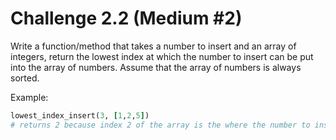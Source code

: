# Challenge 2.2 (Medium #2)

Write a function/method that takes a number to insert and an array of integers, return the lowest index at which the number to insert can be put into the array of numbers. Assume that the array of numbers is always sorted.

Example: 

```ruby
lowest_index_insert(3, [1,2,5])
# returns 2 because index 2 of the array is the where the number to insert (3) would be inserted
```